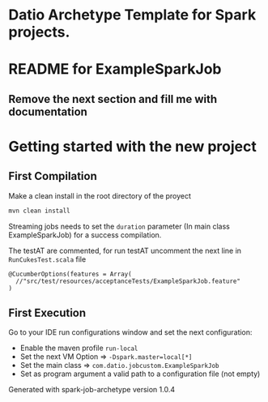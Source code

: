 # Datio Archetype Template for Spark projects. 

# README for ExampleSparkJob

## Remove the next section and fill me with documentation 

# Getting started with the new project
## First Compilation

Make a clean install in the root directory of the proyect

```bash
mvn clean install
```

Streaming jobs needs to set the `duration` parameter (In main class ExampleSparkJob) for a success compilation.

The testAT are commented, for run testAT uncomment the next line in `RunCukesTest.scala` file
```
@CucumberOptions(features = Array(
  //"src/test/resources/acceptanceTests/ExampleSparkJob.feature"
)
```

## First Execution

Go to your IDE run configurations window and set the next configuration:
* Enable the maven profile `run-local`
* Set the next VM Option =>  `-Dspark.master=local[*]`
* Set the main class => `com.datio.jobcustom.ExampleSparkJob`
* Set as program argument a valid path to a configuration file (not empty)


Generated with spark-job-archetype version 1.0.4